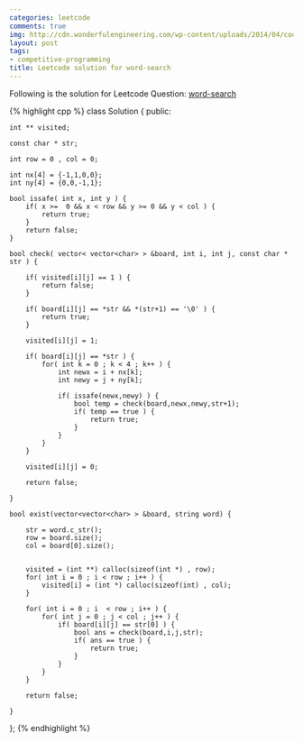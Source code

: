 ```yaml
---
categories: leetcode
comments: true
img: http://cdn.wonderfulengineering.com/wp-content/uploads/2014/04/code-wallpaper-6.png
layout: post
tags:
- competitive-programming
title: Leetcode solution for word-search
---
```


Following is the solution for Leetcode Question: [word-search](https://leetcode.com/problems/word-search/)

{% highlight cpp %}
class Solution {
public:
    
    int ** visited;
    
    const char * str;
    
    int row = 0 , col = 0;
    
    int nx[4] = {-1,1,0,0};
    int ny[4] = {0,0,-1,1};
    
    bool issafe( int x, int y ) {
        if( x >=  0 && x < row && y >= 0 && y < col ) {
            return true;
        }
        return false;
    }
    
    bool check( vector< vector<char> > &board, int i, int j, const char * str ) {
        
        if( visited[i][j] == 1 ) {
            return false;
        }
        
        if( board[i][j] == *str && *(str+1) == '\0' ) {
            return true;
        }
        
        visited[i][j] = 1;
        
        if( board[i][j] == *str ) {
            for( int k = 0 ; k < 4 ; k++ ) {
                int newx = i + nx[k];
                int newy = j + ny[k];
                
                if( issafe(newx,newy) ) {
                    bool temp = check(board,newx,newy,str+1);
                    if( temp == true ) {
                        return true;
                    }
                }
            }
        }
        
        visited[i][j] = 0;
        
        return false;
        
    }
    
    bool exist(vector<vector<char> > &board, string word) {
        
        str = word.c_str();
        row = board.size();
        col = board[0].size();
        
        
        visited = (int **) calloc(sizeof(int *) , row);
        for( int i = 0 ; i < row ; i++ ) {
            visited[i] = (int *) calloc(sizeof(int) , col);
        }
        
        for( int i = 0 ; i  < row ; i++ ) {
            for( int j = 0 ; j < col ; j++ ) {
                if( board[i][j] == str[0] ) {
                    bool ans = check(board,i,j,str);
                    if( ans == true ) {
                        return true;
                    }
                }
            }
        }
        
        return false;
        
    }
};
{% endhighlight %}